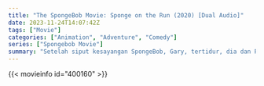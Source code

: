 ```yaml
---
title: "The SpongeBob Movie: Sponge on the Run (2020) [Dual Audio]"
date: 2023-11-24T14:07:42Z
tags: ["Movie"]
categories: ["Animation", "Adventure", "Comedy"]
series: ["Spongebob Movie"]
summary: "Setelah siput kesayangan SpongeBob, Gary, tertidur, dia dan Patrick memulai petualangan epik ke Kota yang Hilang di Atlantic City untuk membawa pulang Gary."
---
```


<mux-player stream-type="on-demand"
src="https://kp3d-my.sharepoint.com/personal/ryoo_kp3d_onmicrosoft_com/_layouts/15/download.aspx?share=EW0Z-McwSQ9Ko92f4HDwNNMBQOtaTMxBcwYEJO0_n3GIhA" prefer-playback="mse" controls>

</mux-player>


{{< movieinfo id="400160" >}}

<script src="https://cdn.jsdelivr.net/npm/@mux/mux-player"></script>

 <script type="application/ld+json ">
{
"@context": "https://schema.org/",
"@type": "VideoObject",
"name": "The SpongeBob Movie: Sponge on the Run",
"contentUrl": "https://stream.mux.com/YxQsLUQYObiB02CIPV02LAE01gcG4NCY4PVvr3bfmcf2PE.m3u8",
"thumbnailUrl": "https://www.themoviedb.org/t/p/original/zhCu4iJHSKBf4uAIQyaR5IQ5nhi.jpg?width=314&fit_mode=preserve&time=25",
"uploadDate": "2023-11-24T14:07:42Z",
}

</script>